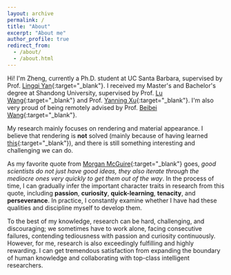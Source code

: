 ```yaml
---
layout: archive
permalink: /
title: "About"
excerpt: "About me"
author_profile: true
redirect_from:
  - /about/
  - /about.html
---
```


Hi! I'm Zheng, currently a Ph.D. student at UC Santa Barbara, supervised by Prof. [Lingqi Yan](https://sites.cs.ucsb.edu/~lingqi/){:target="_blank"}. I received my Master's and Bachelor's degree at Shandong University, supervised by Prof. [Lu Wang](http://vr.sdu.edu.cn/info/1010/1060.htm){:target="_blank"} and Prof. [Yanning Xu](http://vr.sdu.edu.cn/info/1010/1062.htm){:target="_blank"}. I'm also very proud of being remotely advised by Prof. [Beibei Wang](https://wangningbei.github.io/){:target="_blank"}.

My research mainly focuses on rendering and material appearance. I believe that rendering is **not** solved (mainly because of having learned [this](https://www.bilibili.com/video/BV1my4y1z76s?p=3&t=8m30s){:target="_blank"}), and there is still something interesting and challenging we can do.

As my favorite quote from [Morgan McGuire](https://casual-effects.com/morgan/index.html){:target="_blank"} goes, *good scientists do not just have good ideas, they also iterate through the mediocre ones very quickly to get them out of the way*.
In the process of time, I can gradually infer the important character traits in research from this quote, including **passion**, **curiosity**, **quick-learning**, **tenacity**, and **perseverance**.
In practice, I constantly examine whether I have had these qualities and discipline myself to develop them.

To the best of my knowledge, research can be hard, challenging, and discouraging; we sometimes have to work alone, facing consecutive failures, contending tediousness with passion and curiosity continuously. However, for me, research is also exceedingly fulfilling and highly rewarding. I can get tremendous satisfaction from expanding the boundary of human knowledge and collaborating with top-class intelligent researchers.
